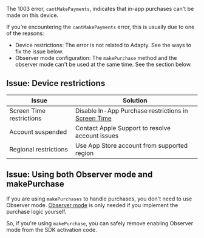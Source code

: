 <!---1003.md --->

The 1003 error, `cantMakePayments`, indicates that in-app purchases can't be made on this device.

If you’re encountering the `cantMakePayments` error, this is usually due to one of the reasons:

- Device restrictions: The error is not related to Adapty. See the ways to fix the issue below.
- Observer mode configuration: The `makePurchase` method and the observer mode can't be used at the same time. See the section below.


## Issue: Device restrictions

| Issue	                    | Solution                                                |
|---------------------------|---------------------------------------------------------|
| Screen Time restrictions	 | Disable In-App Purchase restrictions in [Screen Time](https://support.apple.com/en-us/102470) |
| Account suspended         | Contact Apple Support to resolve account issues         |
| Regional restrictions	    | Use App Store account from supported region             |

## Issue: Using both Observer mode and makePurchase

If you are using `makePurchases` to handle purchases, you don't need to use Observer mode. [Observer mode](https://adapty.io/docs/observer-vs-full-mode) is only needed if you implement the purchase logic yourself.

So, if you're using `makePurchase`, you can safely remove enabling Observer mode from the SDK activation code.